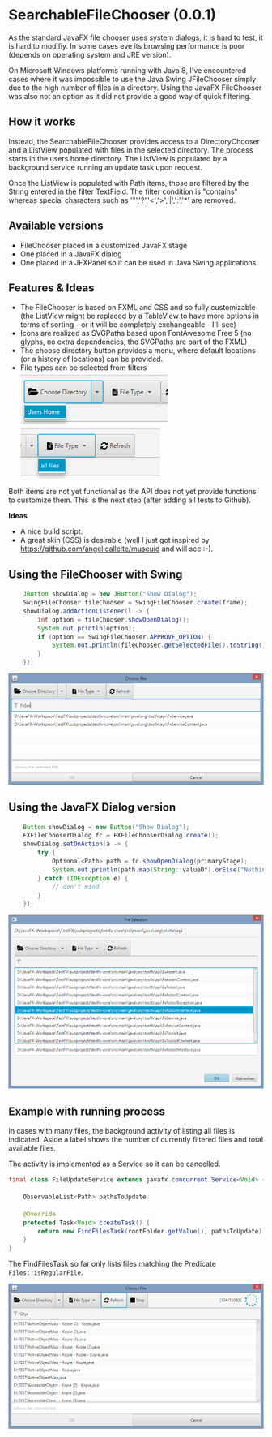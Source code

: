 # SearchableFileChooser (0.0.1)

As the standard JavaFX file chooser uses system dialogs, it is hard to test, it is hard to modifiy.
In some cases eve its browsing performance is poor (depends on operating system and JRE version).

On Microsoft Windows platforms running with Java 8, I've encountered cases where it was impossible to use the Java Swing JFileChooser simply due to the high number of files in a directory. Using the JavaFX FileChooser was also not an option as it did not provide a good way of quick filtering.

## How it works

Instead, the SearchableFileChooser provides access to a DirectoryChooser and a ListView populated with files in the selected directory. The process starts in the users home directory. The ListView is populated by a background service running an update task upon request.

Once the ListView is populated with Path items, those are filtered by the String entered in the filter TextField. The filter condition is "contains" whereas special characters such as '"','?','<','>','|',':','*' are removed.

## Available versions

 * FileChooser placed in a customized JavaFX stage
 * One placed in a JavaFX dialog
 * One placed in a JFXPanel so it can be used in Java Swing applications.

## Features & Ideas
 
 * The FileChooser is based on FXML and CSS and so fully customizable (the ListView might be replaced by a TableView to have more options in terms of sorting - or it will be completely exchangeable - I'll see)
 * Icons are realized as SVGPaths based upon FontAwesome Free 5 (no glyphs, no extra dependencies, the SVGPaths are part of the FXML)
 * The choose directory button provides a menu, where default locations (or a history of locations) can be provided.
 *  File types can be selected from filters
 ![default locations](pages/DefaultLocationsExample.png) ![default locations](pages/PathFilterExample.png)

Both items are not yet functional as the API does not yet provide functions to customize them. This is the next step (after adding all tests to Github).

**Ideas**
 * A nice build script.
 * A great skin (CSS) is desirable (well I just got inspired by https://github.com/angelicalleite/museuid and will see :-).


## Using the FileChooser with Swing

```java
    JButton showDialog = new JButton("Show Dialog");
    SwingFileChooser fileChooser = SwingFileChooser.create(frame);
    showDialog.addActionListener(l -> {
        int option = fileChooser.showOpenDialog();
        System.out.println(option);
        if (option == SwingFileChooser.APPROVE_OPTION) {
            System.out.println(fileChooser.getSelectedFile().toString());
        }
    });
```

![Swing version with Filter](pages/Windows81_Swing_Dialog_Filtered.png)


## Using the JavaFX Dialog version

```java
    Button showDialog = new Button("Show Dialog");
    FXFileChooserDialog fc = FXFileChooserDialog.create();
    showDialog.setOnAction(a -> {
        try {
            Optional<Path> path = fc.showOpenDialog(primaryStage);
            System.out.println(path.map(String::valueOf).orElse("Nothing selected"));
        } catch (IOException e) {
            // don't mind 
        }
    });
```

![Swing version with Filter](pages/Windows81_JavaFX_DialogStage.png)


## Example with running process

In cases with many files, the background activity of listing all files is indicated. Aside a label shows the number of currently filtered files and total available files.

The activity is implemented as a Service so it can be cancelled.

```java 
final class FileUpdateService extends javafx.concurrent.Service<Void> {

    ObservableList<Path> pathsToUpdate
    
    @Override
    protected Task<Void> createTask() {
        return new FindFilesTask(rootFolder.getValue(), pathsToUpdate);
    }
}
```

The FindFilesTask so far only lists files matching the Predicate<Path> `Files::isRegularFile`.

![Swing version with Filter](pages/Windows81_Swing_Dialog_ProcessRunning.png)
